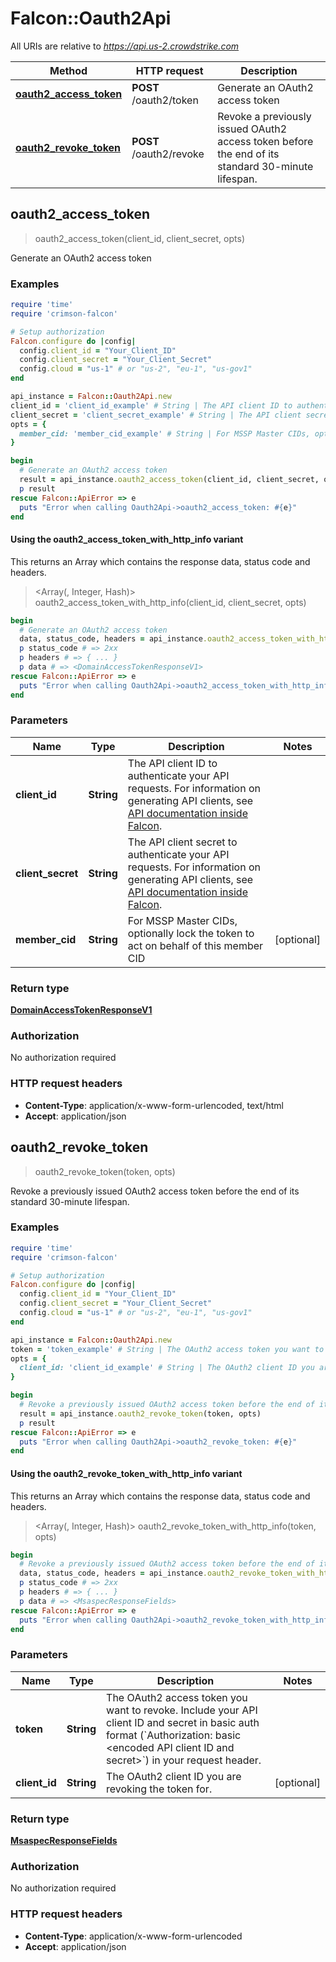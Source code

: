 # Falcon::Oauth2Api

All URIs are relative to *https://api.us-2.crowdstrike.com*

| Method | HTTP request | Description |
| ------ | ------------ | ----------- |
| [**oauth2_access_token**](Oauth2Api.md#oauth2_access_token) | **POST** /oauth2/token | Generate an OAuth2 access token |
| [**oauth2_revoke_token**](Oauth2Api.md#oauth2_revoke_token) | **POST** /oauth2/revoke | Revoke a previously issued OAuth2 access token before the end of its standard 30-minute lifespan. |


## oauth2_access_token

> <DomainAccessTokenResponseV1> oauth2_access_token(client_id, client_secret, opts)

Generate an OAuth2 access token

### Examples

```ruby
require 'time'
require 'crimson-falcon'

# Setup authorization
Falcon.configure do |config|
  config.client_id = "Your_Client_ID"
  config.client_secret = "Your_Client_Secret"
  config.cloud = "us-1" # or "us-2", "eu-1", "us-gov1"
end

api_instance = Falcon::Oauth2Api.new
client_id = 'client_id_example' # String | The API client ID to authenticate your API requests. For information on generating API clients, see [API documentation inside Falcon](https://falcon.crowdstrike.com/support/documentation/1/crowdstrike-api-introduction-for-developers).
client_secret = 'client_secret_example' # String | The API client secret to authenticate your API requests. For information on generating API clients, see [API documentation inside Falcon](https://falcon.crowdstrike.com/support/documentation/1/crowdstrike-api-introduction-for-developers).
opts = {
  member_cid: 'member_cid_example' # String | For MSSP Master CIDs, optionally lock the token to act on behalf of this member CID
}

begin
  # Generate an OAuth2 access token
  result = api_instance.oauth2_access_token(client_id, client_secret, opts)
  p result
rescue Falcon::ApiError => e
  puts "Error when calling Oauth2Api->oauth2_access_token: #{e}"
end
```

#### Using the oauth2_access_token_with_http_info variant

This returns an Array which contains the response data, status code and headers.

> <Array(<DomainAccessTokenResponseV1>, Integer, Hash)> oauth2_access_token_with_http_info(client_id, client_secret, opts)

```ruby
begin
  # Generate an OAuth2 access token
  data, status_code, headers = api_instance.oauth2_access_token_with_http_info(client_id, client_secret, opts)
  p status_code # => 2xx
  p headers # => { ... }
  p data # => <DomainAccessTokenResponseV1>
rescue Falcon::ApiError => e
  puts "Error when calling Oauth2Api->oauth2_access_token_with_http_info: #{e}"
end
```

### Parameters

| Name | Type | Description | Notes |
| ---- | ---- | ----------- | ----- |
| **client_id** | **String** | The API client ID to authenticate your API requests. For information on generating API clients, see [API documentation inside Falcon](https://falcon.crowdstrike.com/support/documentation/1/crowdstrike-api-introduction-for-developers). |  |
| **client_secret** | **String** | The API client secret to authenticate your API requests. For information on generating API clients, see [API documentation inside Falcon](https://falcon.crowdstrike.com/support/documentation/1/crowdstrike-api-introduction-for-developers). |  |
| **member_cid** | **String** | For MSSP Master CIDs, optionally lock the token to act on behalf of this member CID | [optional] |

### Return type

[**DomainAccessTokenResponseV1**](DomainAccessTokenResponseV1.md)

### Authorization

No authorization required

### HTTP request headers

- **Content-Type**: application/x-www-form-urlencoded, text/html
- **Accept**: application/json


## oauth2_revoke_token

> <MsaspecResponseFields> oauth2_revoke_token(token, opts)

Revoke a previously issued OAuth2 access token before the end of its standard 30-minute lifespan.

### Examples

```ruby
require 'time'
require 'crimson-falcon'

# Setup authorization
Falcon.configure do |config|
  config.client_id = "Your_Client_ID"
  config.client_secret = "Your_Client_Secret"
  config.cloud = "us-1" # or "us-2", "eu-1", "us-gov1"
end

api_instance = Falcon::Oauth2Api.new
token = 'token_example' # String | The OAuth2 access token you want to revoke.  Include your API client ID and secret in basic auth format (`Authorization: basic <encoded API client ID and secret>`) in your request header.
opts = {
  client_id: 'client_id_example' # String | The OAuth2 client ID you are revoking the token for.
}

begin
  # Revoke a previously issued OAuth2 access token before the end of its standard 30-minute lifespan.
  result = api_instance.oauth2_revoke_token(token, opts)
  p result
rescue Falcon::ApiError => e
  puts "Error when calling Oauth2Api->oauth2_revoke_token: #{e}"
end
```

#### Using the oauth2_revoke_token_with_http_info variant

This returns an Array which contains the response data, status code and headers.

> <Array(<MsaspecResponseFields>, Integer, Hash)> oauth2_revoke_token_with_http_info(token, opts)

```ruby
begin
  # Revoke a previously issued OAuth2 access token before the end of its standard 30-minute lifespan.
  data, status_code, headers = api_instance.oauth2_revoke_token_with_http_info(token, opts)
  p status_code # => 2xx
  p headers # => { ... }
  p data # => <MsaspecResponseFields>
rescue Falcon::ApiError => e
  puts "Error when calling Oauth2Api->oauth2_revoke_token_with_http_info: #{e}"
end
```

### Parameters

| Name | Type | Description | Notes |
| ---- | ---- | ----------- | ----- |
| **token** | **String** | The OAuth2 access token you want to revoke.  Include your API client ID and secret in basic auth format (&#x60;Authorization: basic &lt;encoded API client ID and secret&gt;&#x60;) in your request header. |  |
| **client_id** | **String** | The OAuth2 client ID you are revoking the token for. | [optional] |

### Return type

[**MsaspecResponseFields**](MsaspecResponseFields.md)

### Authorization

No authorization required

### HTTP request headers

- **Content-Type**: application/x-www-form-urlencoded
- **Accept**: application/json

